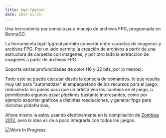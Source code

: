```yaml
---
title: bgd-fpgtool
date: 2017-11-25
---
```


Una herramienta por consola para manejo de archivos FPG, programada en BennuGD.

<!-- more -->

La herramienta bgd-fpgtool permite convertir entre carpetas de imagenes y archivos FPG. Por un lado permite la creación de archivos a partir de una estructura de carpetas con imagenes, y por otro lado la extracción de imagenes a partir de archivos FPG.

Soporta varias profundidades de color (16 y 32 bits, por lo menos).

Todo esto se puede ejecutar desde la consola de comandos, lo que resulta muy util para "automatizar" el empaquetado de los recursos para el juego, reduciendo los pasos para que un artista vea los cambios en el juego, o permitiendo algunos _asset pipelines_ bastante interesantes, como por ejemplo exportar graficos a distintas resoluciones, y generar fpgs para distintas plataformas,

Ahora mismo la estoy usando efectivamente en la compilación de [Zombies 2012](/juegos/zombies-2012), pero la idea es de a poco integrarla con todos los juegos.

![Work In Progress](/img/wip.jpg)